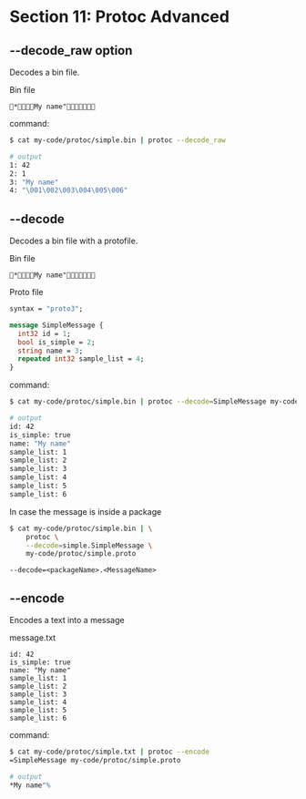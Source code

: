 # Section 11: Protoc Advanced

## --decode_raw option

Decodes a bin file.

Bin file
```
*My name"
```
command:
```bash
$ cat my-code/protoc/simple.bin | protoc --decode_raw

# output
1: 42
2: 1
3: "My name"
4: "\001\002\003\004\005\006"
```

## --decode

Decodes a bin file with a protofile.

Bin file
```
*My name"
```

Proto file

```protobuf
syntax = "proto3";

message SimpleMessage {
  int32 id = 1;
  bool is_simple = 2;
  string name = 3;
  repeated int32 sample_list = 4;
}
```

command:
```bash
$ cat my-code/protoc/simple.bin | protoc --decode=SimpleMessage my-code/protoc/simple.proto

# output
id: 42
is_simple: true
name: "My name"
sample_list: 1
sample_list: 2
sample_list: 3
sample_list: 4
sample_list: 5
sample_list: 6
```

In case the message is inside a package

```bash
$ cat my-code/protoc/simple.bin | \
    protoc \
    --decode=simple.SimpleMessage \
    my-code/protoc/simple.proto
```

`--decode=<packageName>.<MessageName>`

## --encode

Encodes a text into a message

message.txt
```
id: 42
is_simple: true
name: "My name"
sample_list: 1
sample_list: 2
sample_list: 3
sample_list: 4
sample_list: 5
sample_list: 6
```

command:
```bash
$ cat my-code/protoc/simple.txt | protoc --encode
=SimpleMessage my-code/protoc/simple.proto

# output
*My name"% 
```